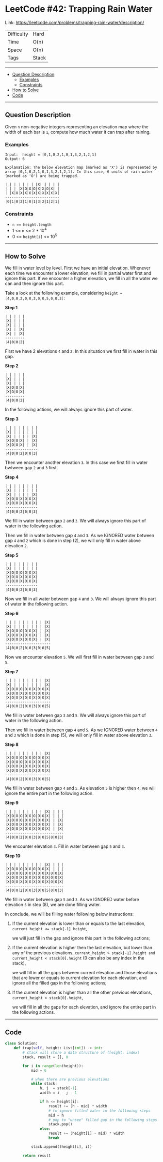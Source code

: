 # LeetCode #42: Trapping Rain Water

Link: <https://leetcode.com/problems/trapping-rain-water/description/>

|||
|-|-|
|Difficulty|Hard|
|Time|O(n)|
|Space|O(n)|
|Tags|Stack|

---
- [Question Description](#question-description)
  - [Examples](#examples)
  - [Constraints](#constraints)
- [How to Solve](#how-to-solve)
- [Code](#code)

---
## Question Description
Given `n` non-negative integers representing an elevation map where the width of each bar is `1`, compute how much water it can trap after raining.

### Examples
```
Input:  height = [0,1,0,2,1,0,1,3,2,1,2,1]
Output: 6

Explanation: The below elevation map (marked as 'X') is represented by array [0,1,0,2,1,0,1,3,2,1,2,1]. In this case, 6 units of rain water (marked as 'O') are being trapped.

| | | | | | | |X| | | | |
| | | |X|O|O|O|X|X|O|X| |
| |X|O|X|X|O|X|X|X|X|X|X|
-------------------------
|0|1|0|2|1|0|1|3|2|1|2|1|
```

### Constraints

- `n == height.length`
- 1 <= `n` <= 2 * 10<sup>4</sup>
- 0 <= `height[i]` <= 10<sup>5</sup>

---
## How to Solve

We fill in water level by level. First we have an initial elevation. Whenever each time we encounter a lower elevation, we fill in partial water first and ignore this part. If we encounter a higher elevation, we fill in all the water we can and then ignore this part.

Take a look at the following example, considering `height = [4,0,0,2,0,0,3,0,0,5,0,0,3]`:

**Step 1**

```
| | | | |
|X| | | |
|X| | | |
|X| | |X|
|X| | |X|
---------
|4|0|0|2|
```

First we have 2 elevations `4` and `2`. In this situation we first fill in water in this gap.

**Step 2**

```
| | | | |
|X| | | |
|X| | | |
|X|O|O|X|
|X|O|O|X|
---------
|4|0|0|2|
```

In the following actions, we will always ignore this part of water.

**Step 3**

```
| | | | | | | |
|X| | | | | | |
|X| | | | | |X|
|X|O|O|X| | |X|
|X|O|O|X| | |X|
---------------
|4|0|0|2|0|0|3|
```

Then we encounter another elevation `3`. In this case we first fill in water bwtween gap `2` and `3` first.

**Step 4**

```
| | | | | | | |
|X| | | | | | |
|X| | | | | |X|
|X|O|O|X|O|O|X|
|X|O|O|X|O|O|X|
---------------
|4|0|0|2|0|0|3|
```

We fill in water between gap `2` and `3`. We will always ignore this part of water in the following action.

Then we fill in water between gap `4` and `3`. As we IGNORED water between gap `4` and `2` which is done in step (2), we will only fill in water above elevation `2`.

**Step 5**

```
| | | | | | | |
|X| | | | | | |
|X|O|O|O|O|O|X|
|X|O|O|X|O|O|X|
|X|O|O|X|O|O|X|
---------------
|4|0|0|2|0|0|3|
```

Now we fill in all water between gap `4` and `3`. We will always ignore this part of water in the following action.

**Step 6**

```
| | | | | | | | | |X|
|X| | | | | | | | |X|
|X|O|O|O|O|O|X| | |X|
|X|O|O|X|O|O|X| | |X|
|X|O|O|X|O|O|X| | |X|
---------------------
|4|0|0|2|0|0|3|0|0|5|
```

Now we encounter elevation `5`. We will first fill in water between gap `3` and `5`.

**Step 7**

```
| | | | | | | | | |X|
|X| | | | | | | | |X|
|X|O|O|O|O|O|X|O|O|X|
|X|O|O|X|O|O|X|O|O|X|
|X|O|O|X|O|O|X|O|O|X|
---------------------
|4|0|0|2|0|0|3|0|0|5|
```

We fill in water between gap `3` and `5`. We will always ignore this part of water in the following action.

Then we fill in water between gap `4` and `5`. As we IGNORED water between `4` and `3` which is done in step (5), we will only fill in water above elevation `3`.

**Step 8**

```
| | | | | | | | | |X|
|X|O|O|O|O|O|O|O|O|X|
|X|O|O|O|O|O|X|O|O|X|
|X|O|O|X|O|O|X|O|O|X|
|X|O|O|X|O|O|X|O|O|X|
---------------------
|4|0|0|2|0|0|3|0|0|5|
```

We fill in water between gap `4` and `5`. As elevation `5` is higher then `4`, we will ignore the entire part in the following action.

**Step 9**

```
| | | | | | | | | |X| | | |
|X|O|O|O|O|O|O|O|O|X| | | |
|X|O|O|O|O|O|X|O|O|X| | |X|
|X|O|O|X|O|O|X|O|O|X| | |X|
|X|O|O|X|O|O|X|O|O|X| | |X|
---------------------------
|4|0|0|2|0|0|3|0|0|5|0|0|3|
```

We encounter elevation `3`. Fill in water between gap `5` and `3`.

**Step 10**

```
| | | | | | | | | |X| | | |
|X|O|O|O|O|O|O|O|O|X| | | |
|X|O|O|O|O|O|X|O|O|X|O|O|X|
|X|O|O|X|O|O|X|O|O|X|O|O|X|
|X|O|O|X|O|O|X|O|O|X|O|O|X|
---------------------------
|4|0|0|2|0|0|3|0|0|5|0|0|3|
```

We fill in water between gap `5` and `3`. As we IGNORED water before elevation `5` in step (8), we are done filling water.

In conclude, we will be filling water following below instructions:

1. If the current elevation is lower than or equals to the last elevation, `current_height <= stack[-1].height`,

   we will just fill in the gap and ignore this part in the following actions;

2. If the current elevation is higher then the last elevation, but lower than any of the previous elevations, `current_height > stack[-1].height and current_height < stack[0].height` (0 can also be any index in the stack),

   we will fill in all the gaps between current elevation and those elevations that are lower or equals to current elevation for each elevation, and ignore all the filled gap in the following actions;

3. If the current elevation is higher than all the other previous elevations, `current_height > stack[0].height`,

   we will fill in all the gaps for each elevation, and ignore the entire part in the following actions.

---
## Code

```python
class Solution:
    def trap(self, height: List[int]) -> int:
        # stack will store a data structure of (height, index)
        stack, result = [], 0

        for i in range(len(height)):
            mid = 0

            # when there are previous elevations
            while stack:
                h, j  = stack[-1]
                width = i - j - 1

                if h <= height[i]:
                    result += (h - mid) * width
                    # to ignore filled water in the following steps
                    mid = h
                    # pop to "unsee" filled gap in the following steps
                    stack.pop()
                else:
                    result += (height[i] - mid) * width
                    break

            stack.append((height[i], i))

        return result
```
